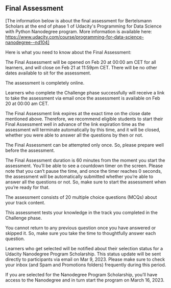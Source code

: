 ## Final Assessment

[The information below is about the final assessment for Bertelsmann Scholars at the end of phase 1 of Udacity's Programming for Data Science with Python Nanodegree program. More information is available here: https://www.udacity.com/course/programming-for-data-science-nanodegree--nd104]

Here is what you need to know about the Final Assessment:


The Final Assessment will be opened on Feb 20 at 00:00 am CET for all learners, and will close on Feb 21 at 11:59pm CET. There will be no other dates available to sit for the assessment.

The assessment is completely online.

Learners who complete the Challenge phase successfully will receive a link to take the assessment via email once the assessment is available on Feb 20 at 00:00 am CET.

The Final Assessment link expires at the exact time on the close date mentioned above. Therefore, we recommend eligible students to start their Final Assessment well in advance of the link expiration time as the assessment will terminate automatically by this time, and it will be closed, whether you were able to answer all the questions by then or not.

The Final Assessment can be attempted only once. So, please prepare well before the assessment.

The Final Assessment duration is 60 minutes from the moment you start the assessment. You’ll be able to see a countdown timer on the screen. Please note that you can’t pause the time, and once the timer reaches 0 seconds, the assessment will be automatically submitted whether you’re able to answer all the questions or not. So, make sure to start the assessment when you’re ready for that.

The assessment consists of 20 multiple choice questions (MCQs) about your track content.

This assessment tests your knowledge in the track you completed in the Challenge phase.

You cannot return to any previous question once you have answered or skipped it. So, make sure you take the time to thoughtfully answer each question.

Learners who get selected will be notified about their selection status for a Udacity Nanodegree Program Scholarship. This status update will be sent directly to participants via email on Mar 9, 2023. Please make sure to check your inbox (and Spam and Promotions folders) frequently during this period.

If you are selected for the Nanodegree Program Scholarship, you’ll have access to the Nanodegree and in turn start the program on March 16, 2023.

